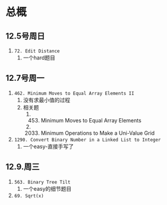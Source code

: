 # 总概## 12.5号周日1. `72. Edit Distance`   1. 一个hard题目## 12.7号周一1. `462. Minimum Moves to Equal Array Elements II`   1. 没有求最小值的过程   2. 相关题      1. 453. Minimum Moves to Equal Array Elements      2. 2033. Minimum Operations to Make a Uni-Value Grid2. `1290. Convert Binary Number in a Linked List to Integer`   1. 一个easy-直接手写了## 12.9.周三1. `563. Binary Tree Tilt`   1. 一个easy的细节题目2. `69. Sqrt(x)`